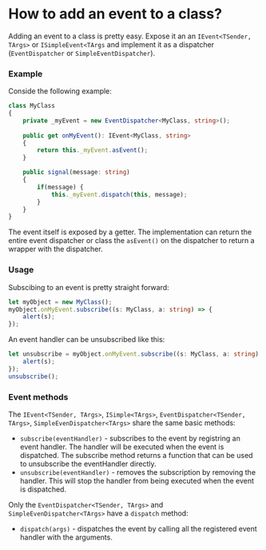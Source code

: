 ﻿# How to add an event to a class?

Adding an event to a class is pretty easy. Expose it an an `IEvent<TSender, TArgs>` or 
`ISimpleEvent<TArgs` and implement it as a dispatcher (`EventDispatcher` or `SimpleEventDispatcher`).

### Example
Conside the following example:

```typescript
class MyClass
{
	private _myEvent = new EventDispatcher<MyClass, string>();
	
	public get onMyEvent(): IEvent<MyClass, string>
	{
		return this._myEvent.asEvent();
	}

	public signal(message: string)
	{
		if(message) {
			this._myEvent.dispatch(this, message);	
		}
	}
}
```
The event itself is exposed by a getter. The implementation can return the entire event dispatcher 
or class the `asEvent()` on the dispatcher to return a wrapper with the dispatcher.


### Usage
Subscibing to an event is pretty straight forward:
```typescript
let myObject = new MyClass();
myObject.onMyEvent.subscribe((s: MyClass, a: string) => {
	alert(s);
});
```

An event handler can be unsubscribed like this:

```typescript
let unsubscribe = myObject.onMyEvent.subscribe((s: MyClass, a: string) => {
	alert(s);
});
unsubscribe();
``` 

### Event methods
The `IEvent<TSender, TArgs>`, `ISimple<TArgs>`, `EventDispatcher<TSender, TArgs>`, `SimpleEvenDispatcher<TArgs>` share the 
same basic methods:

- `subscribe(eventHandler)` - subscribes to the event by registring an event handler. The handler will be executed when
the event is dispatched. The subscribe method returns a function that can be used to unsubscribe the eventHandler directly.
- `unsubscribe(eventHandler)` - removes the subscription by removing the handler. This will stop the handler from being executed
when the event is dispatched.

Only the  `EventDispatcher<TSender, TArgs>` and `SimpleEvenDispatcher<TArgs>` have a `dispatch` method:

- `dispatch(args)` - dispatches the event by calling all the registered event handler with the arguments.
